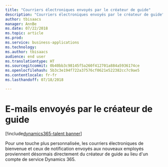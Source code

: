 ```yaml
---
title: "Courriers électroniques envoyés par le créateur de guide"
description: "Courriers électroniques envoyés par le créateur de guide"
author: tbisaacs
manager: AnnBe
ms.date: 07/22/2018
ms.topic: article
ms.prod: 
ms.service: business-applications
ms.technology: 
ms.author: tbisaacs
audience: end user
ms.translationtype: HT
ms.sourcegitcommit: 0b40bb3c98145f5a260f412701a884a5936174ce
ms.openlocfilehash: 5b3c3e194f722a37576cf0621e522382cc7c9ae5
ms.contentlocale: fr-fr
ms.lasthandoff: 07/18/2018

---
```


#  <a name="emails-sent-from-the-guide-creator"></a>E-mails envoyés par le créateur de guide 

[!include[dynamics365-talent banner](../../includes/dynamics365-talent.md)]



Pour une touche plus personnalisée, les courriers électroniques de bienvenue et ceux de notification envoyés aux nouveaux employés proviennent désormais directement du créateur de guide au lieu d'un compte de service Dynamics 365. 

